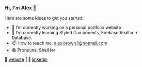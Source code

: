 ### Hi, I'm Alex 👋

Here are some ideas to get you started:

- 🔭 I’m currently working on a personal portfolio website
- 🌱 I’m currently learning Styled Components, Firebase Realtime Database.
- 📫 How to reach me: alex.brown.1@hotmail.com
- 😄 Pronouns: She/Her


🏡 [website][website] **|** 
👔 [linkedin][linkedin]


[website]: https://bradgarropy.com
[linkedin]: https://linkedin.com/in/bradgarropy

